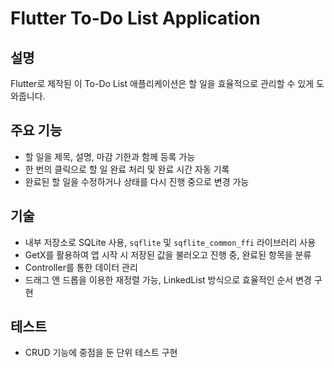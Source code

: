 # Flutter To-Do List Application

## 설명
Flutter로 제작된 이 To-Do List 애플리케이션은 할 일을 효율적으로 관리할 수 있게 도와줍니다.

## 주요 기능
- 할 일을 제목, 설명, 마감 기한과 함께 등록 가능
- 한 번의 클릭으로 할 일 완료 처리 및 완료 시간 자동 기록
- 완료된 할 일을 수정하거나 상태를 다시 진행 중으로 변경 가능

## 기술
- 내부 저장소로 SQLite 사용, `sqflite` 및 `sqflite_common_ffi` 라이브러리 사용
- GetX를 활용하여 앱 시작 시 저장된 값을 불러오고 진행 중, 완료된 항목을 분류
- Controller를 통한 데이터 관리
- 드래그 앤 드롭을 이용한 재정렬 가능, LinkedList 방식으로 효율적인 순서 변경 구현

## 테스트
- CRUD 기능에 중점을 둔 단위 테스트 구현
